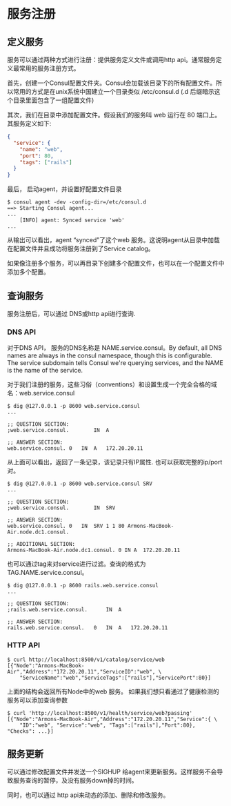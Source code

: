 
# 服务注册

## 定义服务

服务可以通过两种方式进行注册：提供服务定义文件或调用http api。通常服务定义最常用的服务注册方式。

首先，创建一个Consul配置文件夹。Consul会加载该目录下的所有配置文件。所以常用的方式是在unix系统中国建立一个目录类似 /etc/consul.d (.d 后缀暗示这个目录里面包含了一组配置文件)

其次，我们在目录中添加配置文件。假设我们的服务叫 web 运行在 80 端口上。 其服务定义如下:

```` json
{
  "service": {
    "name": "web",
    "port": 80,
    "tags": ["rails"]
  }
}
````

最后， 启动agent，并设置好配置文件目录

```` ssh
$ consul agent -dev -config-dir=/etc/consul.d
==> Starting Consul agent...
...
    [INFO] agent: Synced service 'web'
...
````

从输出可以看出，agent “synced”了这个web 服务。这说明agent从目录中加载在配置文件并且成功将服务注册到了Service catalog。

如果像注册多个服务，可以再目录下创建多个配置文件，也可以在一个配置文件中添加多个配置。

## 查询服务

服务注册后，可以通过 DNS或http api进行查询.

### DNS API

对于DNS API， 服务的DNS名称是 NAME.service.consul。By default, all DNS names are always in the consul namespace, though this is configurable. The service subdomain tells Consul we're querying services, and the NAME is the name of the service.

对于我们注册的服务，这些习俗（conventions）和设置生成一个完全合格的域名：web.service.consul

```` ssh
$ dig @127.0.0.1 -p 8600 web.service.consul
...

;; QUESTION SECTION:
;web.service.consul.        IN  A

;; ANSWER SECTION:
web.service.consul. 0   IN  A   172.20.20.11
````

从上面可以看出，返回了一条记录，该记录只有IP属性. 也可以获取完整的ip/port对。

```` ssh
$ dig @127.0.0.1 -p 8600 web.service.consul SRV
...

;; QUESTION SECTION:
;web.service.consul.        IN  SRV

;; ANSWER SECTION:
web.service.consul. 0   IN  SRV 1 1 80 Armons-MacBook-Air.node.dc1.consul.

;; ADDITIONAL SECTION:
Armons-MacBook-Air.node.dc1.consul. 0 IN A  172.20.20.11
````

也可以通过tag来对service进行过滤。查询的格式为 TAG.NAME.service.consul。

```` ssh
$ dig @127.0.0.1 -p 8600 rails.web.service.consul
...

;; QUESTION SECTION:
;rails.web.service.consul.      IN  A

;; ANSWER SECTION:
rails.web.service.consul.   0   IN  A   172.20.20.11
````

### HTTP API

```` ssh
$ curl http://localhost:8500/v1/catalog/service/web
[{"Node":"Armons-MacBook-Air","Address":"172.20.20.11","ServiceID":"web", \
    "ServiceName":"web","ServiceTags":["rails"],"ServicePort":80}]
````

上面的结构会返回所有Node中的web 服务。 如果我们想只看通过了健康检测的服务可以添加查询参数

```` ssh
$ curl 'http://localhost:8500/v1/health/service/web?passing'
[{"Node":"Armons-MacBook-Air","Address":"172.20.20.11","Service":{ \
    "ID":"web", "Service":"web", "Tags":["rails"],"Port":80}, "Checks": ...}]
````

## 服务更新

可以通过修改配置文件并发送一个SIGHUP 给agent来更新服务。这样服务不会导致服务查询的暂停，及没有服务down掉的时间。

同时，也可以通过 http api来动态的添加、删除和修改服务。











